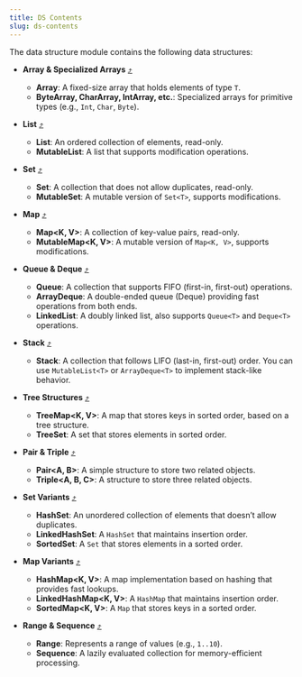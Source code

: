 ```yaml
---
title: DS Contents
slug: ds-contents
---
```


The data structure module contains the following data structures:

- **Array & Specialized Arrays** [⤴](https://dsakt.github.io/docs/arrays)
    - **Array<T>**: A fixed-size array that holds elements of type `T`.
    - **ByteArray, CharArray, IntArray, etc.**: Specialized arrays for primitive types (e.g., `Int`, `Char`, `Byte`).

- **List** [⤴](https://dsakt.github.io/docs/lists)
    - **List<T>**: An ordered collection of elements, read-only.
    - **MutableList<T>**: A list that supports modification operations.

- **Set** [⤴](https://dsakt.github.io/docs/sets)
    - **Set<T>**: A collection that does not allow duplicates, read-only.
    - **MutableSet<T>**: A mutable version of `Set<T>`, supports modifications.

- **Map** [⤴](https://dsakt.github.io/docs/maps)
    - **Map<K, V>**: A collection of key-value pairs, read-only.
    - **MutableMap<K, V>**: A mutable version of `Map<K, V>`, supports modifications.

- **Queue & Deque** [⤴](https://dsakt.github.io/docs/queues)
    - **Queue<T>**: A collection that supports FIFO (first-in, first-out) operations.
    - **ArrayDeque<T>**: A double-ended queue (Deque) providing fast operations from both ends.
    - **LinkedList<T>**: A doubly linked list, also supports `Queue<T>` and `Deque<T>` operations.

- **Stack** [⤴](https://dsakt.github.io/docs/stacks)
    - **Stack<T>**: A collection that follows LIFO (last-in, first-out) order. You can use `MutableList<T>` or `ArrayDeque<T>` to implement stack-like behavior.

- **Tree Structures** [⤴](https://dsakt.github.io/docs/trees)
    - **TreeMap<K, V>**: A map that stores keys in sorted order, based on a tree structure.
    - **TreeSet<T>**: A set that stores elements in sorted order.

- **Pair & Triple** [⤴](https://dsakt.github.io/docs/pair-triple)
    - **Pair<A, B>**: A simple structure to store two related objects.
    - **Triple<A, B, C>**: A structure to store three related objects.

- **Set Variants** [⤴](https://dsakt.github.io/docs/set-variants)
    - **HashSet<T>**: An unordered collection of elements that doesn’t allow duplicates.
    - **LinkedHashSet<T>**: A `HashSet` that maintains insertion order.
    - **SortedSet<T>**: A `Set` that stores elements in a sorted order.

- **Map Variants** [⤴](https://dsakt.github.io/docs/map-variants)
    - **HashMap<K, V>**: A map implementation based on hashing that provides fast lookups.
    - **LinkedHashMap<K, V>**: A `HashMap` that maintains insertion order.
    - **SortedMap<K, V>**: A `Map` that stores keys in a sorted order.

- **Range & Sequence** [⤴](https://dsakt.github.io/docs/range-sequence)
    - **Range<T>**: Represents a range of values (e.g., `1..10`).
    - **Sequence<T>**: A lazily evaluated collection for memory-efficient processing.
